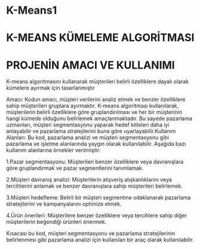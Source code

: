 # K-Means1
# K-MEANS KÜMELEME ALGORİTMASI 
# PROJENİN AMACI VE KULLANIMI 
 K-means algoritmasını kullanarak müşterileri belirli özelliklere dayalı olarak kümelere ayırmak için tasarlanmıştır
 
Amacı: Kodun amacı, müşteri verilerini analiz etmek ve benzer özelliklere sahip müşterileri gruplara ayırmaktır. K-means algoritması kullanılarak, müşterilerin belirli özelliklere göre gruplandırılması ve her bir müşterinin hangi kümede olduğunu belirlemek amaçlanmaktadır. Bu sayede pazarlama uzmanları, müşteri segmentasyonu yaparak hedef kitleleri daha iyi anlayabilir ve pazarlama stratejilerini buna göre uyarlayabilir.Kullanım Alanları: Bu kod, pazarlama analizi ve müşteri segmentasyonu gibi pazarlama ve işletme alanlarında yaygın olarak kullanılabilir. Aşağıda bazı kullanım alanlarına örnekler verilmiştir:

1.Pazar segmentasyonu: Müşterileri benzer özelliklere veya davranışlara göre gruplandırmak ve pazar segmentlerini tanımlamak.

2.Müşteri davranış analizi: Müşterilerin alışveriş alışkanlıklarını veya tercihlerini anlamak ve benzer davranışlara sahip müşterileri belirlemek.

3.Müşteri hedefleme: Belirli bir müşteri segmentine odaklanarak pazarlama stratejilerini ve kampanyalarını optimize etmek.

4.Ürün önerileri: Müşterilere benzer özelliklere veya tercihlere sahip diğer müşterilerin beğendiği ürünleri önermek.

Kısacası bu kod, müşteri segmentasyonu ve pazarlama stratejilerinin belirlenmesi gibi pazarlama analizi için kullanılan bir araç olarak kullanılabilir.
